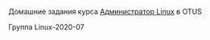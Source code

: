 Домашние задания курса [Администратор Linux](https://otus.ru/lessons/linux/) в OTUS

Группа Linux-2020-07
